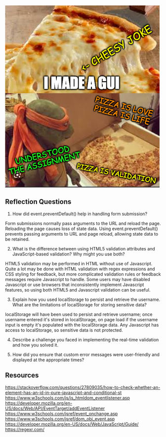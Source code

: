 ![Me Looking At Finished Assignment](./download.png)

## Reflection Questions

1.  How did event.preventDefault() help in handling form submission?

Form submissions normally pass arguments to the URL and reload the page.  Reloading the page causes loss of state data.  Using event.preventDefault() prevents passing arguments to URL and page reload, allowing state data to be retained.

2.  What is the difference between using HTML5 validation attributes and JavaScript-based validation? Why might you use both?

HTML5 validation may be performed in HTML without use of Javascript.  Quite a lot may be done with HTML validation with regex expressions and CSS styling for feedback, but more complicated validation rules or feedback messages require Javascript to handle.  Some users may have disabled Javascript or use browsers that inconsistently implement Javascript features, so using both HTML5 and Javascript validation can be useful.

3.  Explain how you used localStorage to persist and retrieve the username. What are the limitations of localStorage for storing sensitive data?

localStorage will have been used to persist and retrieve username; once username entered it's stored in localStorage, on page load if the username input is empty it's populated with the localStorage data.  Any Javascript has access to localStorage, so sensitive data is not protected.


4.  Describe a challenge you faced in implementing the real-time validation and how you solved it.



5.  How did you ensure that custom error messages were user-friendly and displayed at the appropriate times?

## Resources

https://stackoverflow.com/questions/27809035/how-to-check-whether-an-element-has-an-id-in-pure-javascript-and-conditional-st
https://www.w3schools.com/js/js_htmldom_eventlistener.asp
https://developer.mozilla.org/en-US/docs/Web/API/EventTarget/addEventListener
https://www.w3schools.com/jsref/event_onchange.asp
https://www.w3schools.com/jsref/dom_obj_event.asp
https://developer.mozilla.org/en-US/docs/Web/JavaScript/Guide/
https://regexr.com/

